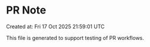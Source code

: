 # PR Note

Created at: Fri 17 Oct 2025 21:59:01 UTC

This file is generated to support testing of PR workflows.
